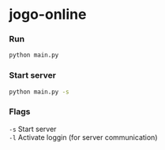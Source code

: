 # jogo-online

### Run
```bash
python main.py
```

### Start server
```bash
python main.py -s
```

### Flags
``-s`` Start server  
``-l`` Activate loggin (for server communication)